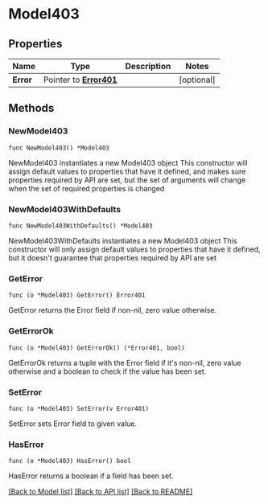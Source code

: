 # Model403

## Properties

Name | Type | Description | Notes
------------ | ------------- | ------------- | -------------
**Error** | Pointer to [**Error401**](Error401.md) |  | [optional]

## Methods

### NewModel403

`func NewModel403() *Model403`

NewModel403 instantiates a new Model403 object
This constructor will assign default values to properties that have it defined,
and makes sure properties required by API are set, but the set of arguments
will change when the set of required properties is changed

### NewModel403WithDefaults

`func NewModel403WithDefaults() *Model403`

NewModel403WithDefaults instantiates a new Model403 object
This constructor will only assign default values to properties that have it defined,
but it doesn't guarantee that properties required by API are set

### GetError

`func (o *Model403) GetError() Error401`

GetError returns the Error field if non-nil, zero value otherwise.

### GetErrorOk

`func (o *Model403) GetErrorOk() (*Error401, bool)`

GetErrorOk returns a tuple with the Error field if it's non-nil, zero value otherwise
and a boolean to check if the value has been set.

### SetError

`func (o *Model403) SetError(v Error401)`

SetError sets Error field to given value.

### HasError

`func (o *Model403) HasError() bool`

HasError returns a boolean if a field has been set.


[[Back to Model list]](../README.md#documentation-for-models) [[Back to API list]](../README.md#documentation-for-api-endpoints) [[Back to README]](../README.md)


